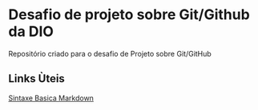 # Desafio de projeto sobre Git/Github da DIO
Repositório criado para o desafio de Projeto sobre Git/GitHub

## Links Ùteis
[Sintaxe Basica Markdown](https://docs.pipz.com/central-de-ajuda/learning-center/guia-basico-de-markdown#open)
